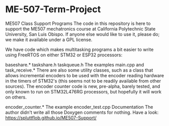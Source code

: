 # ME-507-Term-Project

ME507 Class Support Programs
The code in this repository is here to support the ME507 mechatronics course at California Polytechnic State University, San Luis Obispo. If anyone else would like to use it, please do; we make it available under a GPL license.

We have code which makes multitasking programs a bit easier to write using FreeRTOS on either STM32 or ESP32 processors:

baseshare.*
taskshare.h
taskqueue.h
The examples main.cpp and task_receive.*
There are also some utility classes, such as a class that allows incremental encoders to be used with the encoder reading hardware in the timers of STM32's (this seems not to be readily available from other sources). The encoder counter code is new, pre-alpha, barely tested, and only known to run on STM32L476RG processors, but hopefully it will work on others.

encoder_counter.*
The example encoder_test.cpp
Documentation
The author didn't write all those Doxygen comments for nothing. Have a look: https://spluttflob.github.io/ME507-Support/
